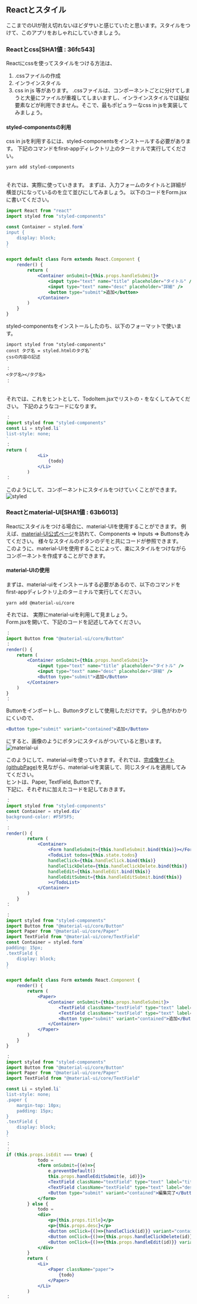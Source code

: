 ## Reactとスタイル
ここまでのUIが耐え切れないほどダサいと感じていたと思います。スタイルをつけて、このアプリをおしゃれにしていきましょう。

### Reactとcss[SHA1値 : 36fc543]
Reactにcssを使ってスタイルをつける方法は、
1. .cssファイルの作成
1. インラインスタイル
1. css in js
等があります。
.cssファイルは、コンポーネントごとに分けてしまうと大量にファイルが重複してしまいますし、インラインスタイルでは疑似要素などが利用できません。そこで、最もポピュラーなcss in jsを実装してみましょう。


#### styled-componentsの利用
css in jsを利用するには、styled-componentsをインストールする必要があります。
下記のコマンドをfirst-appディレクトリ上のターミナルで実行してください。
```
yarn add styled-components
```
<br>
それでは、実際に使っていきます。
まずは、入力フォームのタイトルと詳細が横並びになっているのを立て並びにしてみましょう。
以下のコードをForm.jsxに書いてください。

```js:Form.jsx
import React from "react"
import styled from "styled-components"

const Container = styled.form`
input {
    display: block;
}
`

export default class Form extends React.Component {
    render() {
        return (
            <Container onSubmit={this.props.handleSubmit}>
                <input type="text" name="title" placeholder="タイトル" />
                <input type="text" name="desc" placeholder="詳細" />
                <button type="submit">追加</button>
            </Container>
        )
    }
}
```

styled-componentsをインストールしたのち、以下のフォーマットで使います。
```
import styled from "styled-components"
const タグ名 = styled.htmlのタグ名`
cssの内容の記述
`
：
<タグ名></タグ名>
：
```
<br>
それでは、これをヒントとして、TodoItem.jsxでリストの・をなくしてみてください。
下記のようなコードになります。

```js:TodoItem.jsx
：
import styled from "styled-components"
const Li = styled.li`
list-style: none;
`
：
return (
            <Li>
                {todo}
            </Li>
        )
：
```
このようにして、コンポーネントにスタイルをつけていくことができます。<br>
![styled](./styled.PNG)


### Reactとmaterial-UI[SHA1値 : 63b6013]
Reactにスタイルをつける場合に、material-UIを使用することができます。
例えば、[material-UI公式ページ](https://material-ui.com/)を訪れて、Components => Inputs => Buttonsをみてください。
様々なスタイルのボタンのデモと共にコードが参照できます。
<br>
このように、material-UIを使用することによって、楽にスタイルをつけながらコンポーネントを作成することができます。

#### material-UIの使用
まずは、material-uiをインストールする必要があるので、以下のコマンドをfirst-appディレクトリ上のターミナルで実行してください。
```
yarn add @material-ui/core
```
それでは、
実際にmaterial-uiを利用して見ましょう。
<br>
Form.jsxを開いて、下記のコードを記述してみてください。

```js:Form.jsx
：
import Button from "@material-ui/core/Button"
：
render() {
    return (
        <Container onSubmit={this.props.handleSubmit}>
            <input type="text" name="title" placeholder="タイトル" />
            <input type="text" name="desc" placeholder="詳細" />
            <Button type="submit">追加</Button>
        </Container>
    )
}
：
```
Buttonをインポートし、Buttonタグとして使用しただけです。
少し色がわかりにくいので、
```js:Form.jsx
<Button type="submit" variant="contained">追加</Button>
```
にすると、画像のようにボタンにスタイルがついていると思います。<br>
![material-ui](./material-ui-button.PNG)
<br>

このようにして、material-uiを使っていきます。それでは、[完成像サイト(githubPage)](https://sawaki1998.github.io/React-class/)を見ながら、material-uiを実装して、同じスタイルを適用してみてください。
<br>
ヒントは、Paper, TextField, Buttonです。
<br>
下記に、それぞれに加えたコードを記しておきます。

```js:App.jsx
：
import styled from "styled-components"
const Container = styled.div`
background-color: #F5F5F5;
`
：
render() {
		return (
	  		<Container>
				<Form handleSubmit={this.handleSubmit.bind(this)}></Form>
				<TodoList todos={this.state.todos} 
				handleClick={this.handleClick.bind(this)}
				handleClickDelete={this.handleClickDelete.bind(this)}
				handleEdit={this.handleEdit.bind(this)}
				handleEditSubmit={this.handleEditSubmit.bind(this)}
				></TodoList>
	  		</Container>
		)
  	}
：
```

```js:Form.jsx
：
import styled from "styled-components"
import Button from "@material-ui/core/Button"
import Paper from "@material-ui/core/Paper"
import TextField from "@material-ui/core/TextField"
const Container = styled.form`
padding: 15px;
.textField {
    display: block;
}
`

export default class Form extends React.Component {
    render() {
        return (
            <Paper>
                <Container onSubmit={this.props.handleSubmit}>
                    <TextField className="textField" type="text" label="title" name="title" placeholder="タイトル" margin="normal" />
                    <TextField className="textField" type="text" label="desc" name="desc" placeholder="詳細" margin="normal" />
                    <Button type="submit" variant="contained">追加</Button>
                </Container>
            </Paper>
        )
    }
}
```

```js:TodoItem.jsx
：
import styled from "styled-components"
import Button from "@material-ui/core/Button"
import Paper from "@material-ui/core/Paper"
import TextField from "@material-ui/core/TextField"

const Li = styled.li`
list-style: none;
.paper {
    margin-top: 10px;
    padding: 15px;
}
.textField {
    display: block;
}
`
：
：
if (this.props.isEdit === true) {
            todo = 
            <form onSubmit={(e)=>{
                e.preventDefault()
                this.props.handleEditSubmit(e, id)}}>
                <TextField className="textField" type="text" label="title" name="title" placeholder={this.props.title} />
                <TextField className="textField" type="text" label="desc" name="desc" placeholder={this.props.desc} />
                <Button type="submit" variant="contained">編集完了</Button>
            </form>
        } else {
            todo = 
            <div>
                <p>{this.props.title}</p>
                <p>{this.props.desc}</p>
                <Button onClick={()=>{handleClick(id)}} variant="contained">{buttonText}</Button>
                <Button onClick={()=>{this.props.handleClickDelete(id)}} variant="contained">削除</Button>
                <Button onClick={()=>{this.props.handleEdit(id)}} variant="contained">編集</Button>
            </div>
        }
        return (
            <Li>
                <Paper className="paper">
                    {todo}
                </Paper>
            </Li>
        )
：
```
